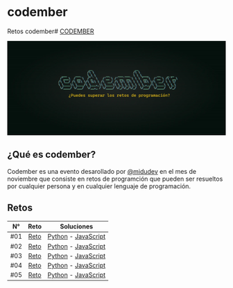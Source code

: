 # codember
Retos codember# [CODEMBER](https://codember.dev/)

![CODEMBER](./images/codember.webp)

###

## ¿Qué es codember?

Codember es una evento desarollado por [@midudev](https://github.com/midudev) en el mes de noviembre que consiste en retos de programción que pueden ser resueltos por cualquier persona y en cualquier lenguaje de programación.

## Retos

| N°  | Reto |         Soluciones         |
| :-: | :--: | :------------------: |
| #01 | [Reto](/2023/challenge_01/README.md) | [Python](/2023/challenge_01/challenge_01.py) - [JavaScript](/2023/challenge_01/challenge_01.js)|
| #02 | [Reto](/2023/challenge_02/README.md) | [Python](/2023/challenge_02/challenge_02.py) - [JavaScript](/2023/challenge_02/challenge_02.js)|
| #03 | [Reto](/2023/challenge_03/README.md) | [Python](/2023/challenge_03/challenge_03.py) - [JavaScript](/2023/challenge_03/challenge_03.js)|
| #04 | [Reto](/2023/challenge_04/README.md) | [Python](/2023/challenge_04/challenge_04.py) - [JavaScript](/2023/challenge_04/challenge_04.js)|
| #05 | [Reto](/2023/challenge_05/README.md) | [Python](/2023/challenge_05/challenge_05.py) - [JavaScript](/2023/challenge_05/challenge_05.js)|


